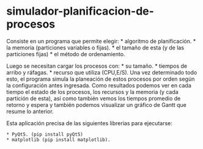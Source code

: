 # simulador-planificacion-de-procesos
Consiste en un programa que permite elegir:
 	* algoritmo de planificación.
 	* la memoria (particiones variables o fijas).
 	* el tamaño de esta (y de las particiones fijas)
 	* el método de ordenamiento. 

 Luego se necesitan cargar los procesos con:
 	* su tamaño.
	* tiempos de arribo y ráfagas.
 	* recurso que utiliza (CPU,E/S). 
 Una vez determinado todo esto, el programa simula la planeación de estos procesos por orden según la configuración antes ingresada. Como resultados podemos ver en cada tiempo el estado de los procesos, los recursos y la memoria (y cada partición de esta), así como también vemos los tiempos promedio de retorno y espera y también podemos visualizar un gráfico de Gantt que resume lo anterior.

 Esta aplicación precisa de las siguientes librerias para ejecutarse:

	* PyQt5. (pip install pyQt5)
	* matplotlib (pip install matplotlib).
